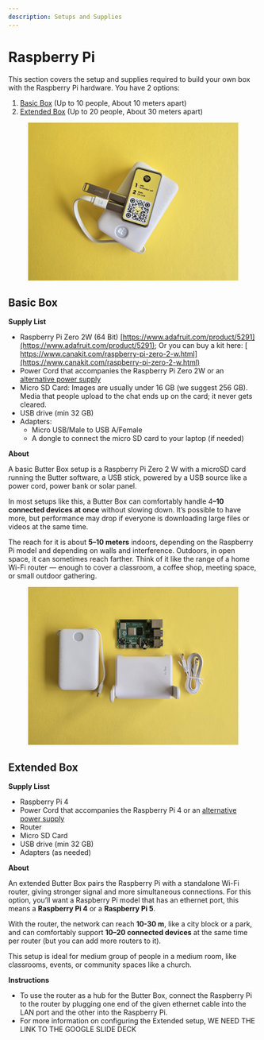 ```yaml
---
description: Setups and Supplies
---
```


# Raspberry Pi

This section covers the setup and supplies required to build your own box with the Raspberry Pi hardware. You have 2 options:

1. [Basic Box](./#basic-box-supply-list) (Up to 10 people, About 10 meters apart)
2. [Extended Box](./#extended-box-supply-list) (Up to 20 people, About 30 meters apart)

<figure><img src="../../.gitbook/assets/20250815_142828.jpg" alt=""><figcaption></figcaption></figure>

## Basic Box&#x20;

**Supply List**

* Raspberry Pi Zero 2W (64 Bit) [https://www.adafruit.com/product/5291](https://www.adafruit.com/product/5291); Or you can buy a kit here: [\
  https://www.canakit.com/raspberry-pi-zero-2-w.html](https://www.canakit.com/raspberry-pi-zero-2-w.html)
* Power Cord that accompanies the Raspberry Pi Zero 2W or an [alternative power supply](../power-supply.md)
* Micro SD Card: Images are usually under 16 GB (we suggest 256 GB). Media that people upload to the chat ends up on the card; it never gets cleared.&#x20;
* USB drive (min 32 GB)
* Adapters:
  * Micro USB/Male to USB A/Female
  * A dongle to connect the micro SD card to your laptop (if needed)

**About**

A basic Butter Box setup is a Raspberry Pi Zero 2 W with a microSD card running the Butter software, a USB stick, powered by a USB source like a power cord, power bank or solar panel.

In most setups like this, a Butter Box can comfortably handle &#x34;**–10 connected devices at once** without slowing down. It’s possible to have more, but performance may drop if everyone is downloading large files or videos at the same time.

The reach for it is about **5–10 meters** indoors, depending on the Raspberry Pi model and depending on walls and interference. Outdoors, in open space, it can sometimes reach farther. Think of it like the range of a home Wi-Fi router — enough to cover a classroom, a coffee shop, meeting space, or small outdoor gathering.



<figure><img src="../../.gitbook/assets/20250815_142438.jpg" alt=""><figcaption></figcaption></figure>

## Extended Box

**Supply Lisst**

* Raspberry Pi 4&#x20;
* Power Cord that accompanies the Raspberry Pi 4 or an [alternative power supply](../power-supply.md)
* Router
* Micro SD Card
* USB drive (min 32 GB)
* Adapters (as needed)

**About**

An extended Butter Box pairs the Raspberry Pi with a standalone Wi-Fi router, giving stronger signal and more simultaneous connections. For this option, you’ll want a Raspberry Pi model that has an ethernet port, this means a **Raspberry Pi 4** or a **Raspberry Pi 5**.

With the router, the network can reach **10-30 m**, like a city block or a park, and can comfortably support **10–20 connected devices** at the same time per router (but you can add more routers to it).

This setup is ideal for medium group of people in a medium room, like classrooms, events, or community spaces like a church.

**Instructions**

* To use the router as a hub for the Butter Box, connect the Raspberry Pi to the router by plugging one end of the given ethernet cable into the LAN port and the other into the Raspberry Pi.
* For more information on configuring the Extended setup, WE NEED THE LINK TO THE GOOGLE SLIDE DECK


